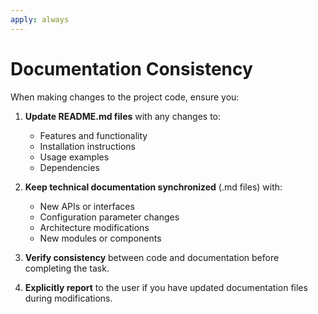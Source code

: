 ```yaml
---
apply: always
---
```


# Documentation Consistency

When making changes to the project code, ensure you:

1. **Update README.md files** with any changes to:
   - Features and functionality
   - Installation instructions
   - Usage examples
   - Dependencies

2. **Keep technical documentation synchronized** (.md files) with:
   - New APIs or interfaces
   - Configuration parameter changes
   - Architecture modifications
   - New modules or components

3. **Verify consistency** between code and documentation before completing the task.

4. **Explicitly report** to the user if you have updated documentation files during modifications.
